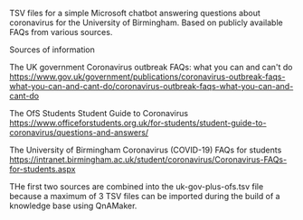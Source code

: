 TSV files for a simple Microsoft chatbot answering questions about coronavirus for the University of Birmingham. Based on publicly available FAQs from various sources.

Sources of information

The UK government Coronavirus outbreak FAQs: what you can and can't do https://www.gov.uk/government/publications/coronavirus-outbreak-faqs-what-you-can-and-cant-do/coronavirus-outbreak-faqs-what-you-can-and-cant-do

The OfS Students Student Guide to Coronavirus https://www.officeforstudents.org.uk/for-students/student-guide-to-coronavirus/questions-and-answers/

The University of Birmingham Coronavirus (COVID-19) FAQs for students https://intranet.birmingham.ac.uk/student/coronavirus/Coronavirus-FAQs-for-students.aspx

THe first two sources are combined into the uk-gov-plus-ofs.tsv file because a maximum of 3 TSV files can be imported during the build of a knowledge base using QnAMaker.
